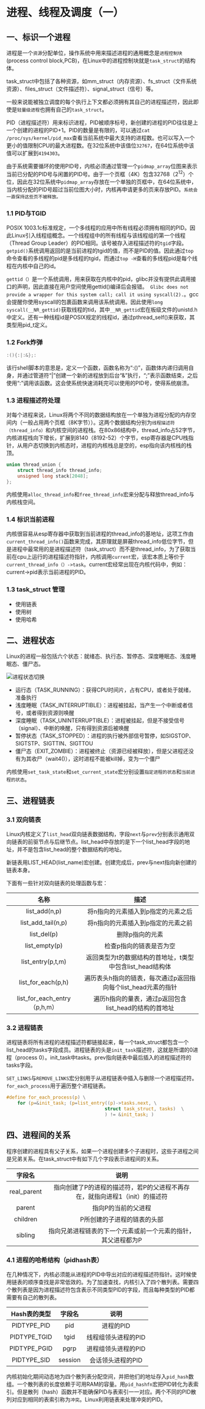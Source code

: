 # 进程、线程及调度（一）

## 一、标识一个进程

进程是一个`资源`分配单位，操作系统中用来描述进程的通用概念是`进程控制块`(process control block,PCB)，在Linux中的进程控制块就是`task_struct`的结构体。

task_struct中包括了各种资源，如mm_struct（内存资源）、fs_struct（文件系统资源）、files_struct（文件描述符）、signal_struct（信号）等。

一般来说能被独立调度的每个执行上下文都必须拥有其自己的进程描述符，因此即使是`轻量级进程`也拥有自己的`task_struct`。

PID（进程描述符）用来标识进程，PID被顺序标号，新创建的进程的PID往往是上一个创建的进程的PID+1。PID的数量是有限的，可以通过`cat /proc/sys/kernel/pid_max`查看当前系统中最大支持的进程数。也可以写入一个更小的值限制CPU的最大进程数。在32位系统中该值位`32767`，在64位系统中该值可以扩展到`4194303`。

由于系统需要循环的使用PID号，内核必须通过管理一个`pidmap_array`位图来表示当前已分配的PID号与闲置的PID号。由于一个页框（4K）包含32768（$2^{12}$）个位，因此在32位系统中`pidmap_array`存放在一个单独的页框中，在64位系统中，当内核分配的PID号超过当前位图大小时，内核再申请更多的页来存放PID。`系统会一直保持这些页不被释放。`

### 1.1 PID与TGID

POSIX 1003.1c标准规定，一个多线程的应用中所有线程必须拥有相同的PID。因此Linux引入线程组概念。一个线程组中的所有线程与该线程组的第一个线程（Thread Group Leader）的PID相同。该号被存入进程描述符的`tgid`字段。`getpid()`系统调用返回的是当前进程的tgid的值，而不是PID的值。因此通过`top`命令查看的多线程的pid是多线程的tgid，而通过`top -H`查看的多线程pid是每个线程在内核中自己的id。

`gettid（）`是一个系统调用，用来获取在内核中的pid，glibc并没有提供此调用接口的声明，因此直接在用户空间使用gettid()编译后会报错。` Glibc does not provide a wrapper for this system call; call it using syscall(2).`。gcc会提醒你使用syscall的包裹函数来调用该系统调用。因此使用`long syscall(__NR_gettid)`获取线程的tid，其中`__NR_gettid`宏在板级文件的unistd.h中定义。还有一种线程id是POSIX规定的线程id，通过pthread_self()来获取，其类型用pid_t定义。

### 1.2 Fork炸弹

```c++
:(){:|:&};:
```

该行shell脚本的意思是，定义一个函数，函数名称为“:()”，函数体内递归调用自身，并通过管道符“|”创建一个新的进程放到后台“&”执行，“;”表示函数结束，之后使用“:”调用该函数。这会使系统快速消耗完可以使用的PID号，使得系统崩溃。

### 1.3 进程描述符处理

对每个进程来说，Linux将两个不同的数据结构放在一个单独为进程分配的内存空间内（一般占用两个页框（8K字节））。这两个数据结构分别为`线程描述符（thread_info）`和内核空间的进程栈。在80x86结构中，thread_info占52字节，内核进程栈向下增长，扩展到8140（8192-52）个字节，esp寄存器是CPU栈指针，从用户态切换到内核态时，进程的内核栈总是空的，esp指向该内核栈的栈顶。

```C
union thread_union {
    struct thread_info thread_info;
    unsigned long stack[2048];
};

```

内核使用`alloc_thread_info`和`free_thread_info`宏来分配与释放thread_info与内核栈空间。

### 1.4 标识当前进程

内核很容易从esp寄存器中获取到当前进程的thread_info的基地址，这项工作由`current_thread_info()`函数来完成，其原理就是屏蔽thread_info低位字节，但是进程中最常用的是进程描述符（task_struct）而不是thread_info，为了获取当前在cpu上运行的进程描述符指针，内核调用`current`宏，该宏本质上等价于`current_thread_info（）->task`。current宏经常出现在内核代码中，例如：current->pid表示当前进程的PID。

### 1.3 task_struct 管理

* 使用链表
* 使用树
* 使用哈希

## 二、进程状态

Linux的进程一般包括六个状态：就绪态、执行态、暂停态、深度睡眠态、浅度睡眠态、僵尸态。

![进程状态切换](https://github.com/jonewan/jonewan/blob/master/jpg/%E8%BF%9B%E7%A8%8B%E7%8A%B6%E6%80%81.jpg?raw=true)

* 运行态（TASK_RUNNING）：获得CPU时间片，占有CPU，或者处于就绪，准备执行
* 浅度睡眠（TASK_INTERRUPTIBLE）：进程被挂起，当产生一个中断或者信号，或者得到资源则唤醒
* 深度睡眠（TASK_UNINTERRUPTIBLE）：进程被挂起，但是不接受信号（signal）、中断的唤醒，只有得到资源后被唤醒
* 暂停状态（TASK_STOPPED）：进程的执行被外部信号暂停，如SIGSTOP、SIGTSTP、SIGTTIN、SIGTTOU
* 僵尸态（EXIT_ZOMBIE）：进程被终止（资源已经被释放），但是父进程还没有为其收尸（wait4()），这时进程不能被kill掉，变为一个僵尸

内核使用`set_task_state`和`set_current_state`宏分别设置`指定进程的状态`和`当前进程的状态`。

## 三、进程链表

### 3.1 双向链表

Linux内核定义了`list_head`双向链表数据结构，字段`next`与`prev`分别表示通用双向链表的前驱节点与后继节点。list_head中存放的是下一个list_head字段的地址，并不是包含list_head的整个数据结构的地址。

新链表用LIST_HEAD(list_name)宏创建。创建完成后，prev与next指向新创建的链表本身。

下面有一些针对双向链表的处理函数与宏：

名称            |           描述
:---------------:|:--------------:
list_add(n,p)       |   将n指向的元素插入到p指定的元素之后
list_add_tail(n,p)  |   将n指向的元素插入到p指定的元素之前
list_del(p)         |   删除p指向的元素
list_empty(p)       |   检查p指向的链表是否为空
list_entry(p,t,m)   |   返回类型为t的数据结构的首地址，t类型中包含list_head结构体
list_for_each(p,h)  |   遍历表头h指向的链表，每次通过p返回指向每个list_head元素的指针
list_for_each_entry（p,h,m）|   遍历h指向的量表，通过p返回包含list_head的结构的首地址

### 3.2 进程链表

进程链表将所有进程的进程描述符都链接起来，每一个task_struct都包含一个list_head的tasks字段成员。进程链表的头是`init_task`描述符，这就是所谓的0进程（process 0）。init_task中tasks。prev指向链表中最后插入的进程描述符的tasks字段。

`SET_LINKS`与`REMOVE_LINKS`宏分别用于从进程链表中插入与删除一个进程描述符。`for_each_process`用于遍历整个进程链表。

```c
#define for_each_process(p) \
    for (p=&init_task; (p=list_entry((p)->tasks.next, \
                                    struct task_struct, tasks)  \
                                    ) != &init_task; )
```

## 四、进程间的关系

程序创建的进程具有父子关系，如果一个进程创建多个子进程时，这些子进程之间是兄弟关系。在task_struct中有如下几个字段表示进程间的关系。

字段名      |       说明
:---:|:---:
real_parent |   指向创建了P的进程的描述符，若P的父进程不再存在，就指向进程1（init）的描述符
parent      |   指向P的当前的父进程
children    |   P所创建的子进程的链表的头部
sibling     |   指向兄弟进程链表的下一个元素或前一个元素的指针，其父进程都为P

### 4.1 进程的哈希结构（pidhash表）

在几种情况下，内核必须能从进程的PID中导出对应的进程描述符指针。这时候使用链表的顺序查找是非常低效的。为了加速查找，内核引入了四个散列表。需要四个散列表是因为进程描述符包含表示不同类型PID的字段，而且每种类型的PID都需要有自己的散列表。

Hash表的类型    |   字段名  |   说明
:---: | :---: | :---:
PIDTYPE_PID     |   pid     |   进程的PID
PIDTYPE_TGID    |   tgid    |   线程组领头进程的PID
PIDTYPE_PGID    |   pgrp    |   进程组领头进程的PID
PIDTYPE_SID     |   session |   会话领头进程的PID

内核初始化期间动态地为四个散列表分配空间，并把他们的地址存入`pid_hash`数组。一个散列表的长度依赖于可用RAM的容量。用`pid_hashfn`宏把PID转化为表索引。但是散列（hash）函数并不能确保PID与表索引一一对应。两个不同的PID散列对应到相同的表索引称为`冲突`。Linux利用链表来处理冲突的PID。
